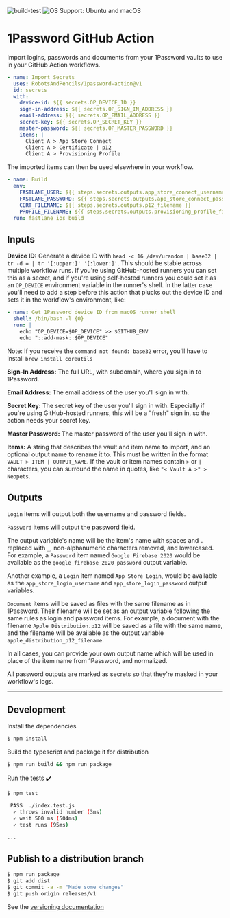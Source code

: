 ![build-test](https://github.com/interstateone/1password-action/workflows/build-test/badge.svg)
![OS Support: Ubuntu and macOS](https://img.shields.io/badge/OS-Ubuntu%20%7C%20macOS-lightgrey)

# 1Password GitHub Action

Import logins, passwords and documents from your 1Password vaults to use in your GitHub Action workflows.

```yaml
- name: Import Secrets
  uses: RobotsAndPencils/1password-action@v1
  id: secrets
  with:
    device-id: ${{ secrets.OP_DEVICE_ID }}
    sign-in-address: ${{ secrets.OP_SIGN_IN_ADDRESS }}
    email-address: ${{ secrets.OP_EMAIL_ADDRESS }}
    secret-key: ${{ secrets.OP_SECRET_KEY }}
    master-password: ${{ secrets.OP_MASTER_PASSWORD }}
    items: |
      Client A > App Store Connect
      Client A > Certificate | p12
      Client A > Provisioning Profile
```

The imported items can then be used elsewhere in your workflow.

```yaml
- name: Build
  env:
    FASTLANE_USER: ${{ steps.secrets.outputs.app_store_connect_username }}
    FASTLANE_PASSWORD: ${{ steps.secrets.outputs.app_store_connect_password }}
    CERT_FILENAME: ${{ steps.secrets.outputs.p12_filename }}
    PROFILE_FILENAME: ${{ steps.secrets.outputs.provisioning_profile_filename }}
  run: fastlane ios build
```

## Inputs

**Device ID:** Generate a device ID with `head -c 16 /dev/urandom | base32 | tr -d = | tr '[:upper:]' '[:lower:]'`. This should be stable across multiple workflow runs. If you're using GitHub-hosted runners you can set this as a secret, and if you're using self-hosted runners you could set it as an `OP_DEVICE` environment variable in the runner's shell. In the latter case you'll need to add a step before this action that plucks out the device ID and sets it in the workflow's environment, like:

```yaml
- name: Get 1Password device ID from macOS runner shell
  shell: /bin/bash -l {0}
  run: |
    echo "OP_DEVICE=$OP_DEVICE" >> $GITHUB_ENV
    echo "::add-mask::$OP_DEVICE"
```

Note: If you receive the `command not found: base32` error, you'll have to install `brew install coreutils`

**Sign-In Address:** The full URL, with subdomain, where you sign in to 1Password.

**Email Address:** The email address of the user you'll sign in with.

**Secret Key:** The secret key of the user you'll sign in with. Especially if you're using GitHub-hosted runners, this will be a "fresh" sign in, so the action needs your secret key.

**Master Password:** The master password of the user you'll sign in with.

**Items:** A string that describes the vault and item name to import, and an optional output name to rename it to. This must be written in the format `VAULT > ITEM | OUTPUT_NAME`. If the vault or item names contain `>` or `|` characters, you can surround the name in quotes, like `"< Vault A >" > Neopets`.

## Outputs

`Login` items will output both the username and password fields.

`Password` items will output the password field. 

The output variable's name will be the item's name with spaces and `.` replaced with `_`, non-alphanumeric characters removed, and lowercased. For example, a `Password` item named `Google Firebase 2020` would be available as the `google_firebase_2020_password` output variable.

Another example, a `Login` item named `App Store Login`, would be available as the `app_store_login_username` and `app_store_login_password` output variables. 

`Document` items will be saved as files with the same filename as in 1Password. Their filename will be set as an output variable following the same rules as login and password items. For example, a document with the filename `Apple Distribution.p12` will be saved as a file with the same name, and the filename will be available as the output variable `apple_distribution_p12_filename`.

In all cases, you can provide your own output name which will be used in place of the item name from 1Password, and normalized.

All password outputs are marked as secrets so that they're masked in your workflow's logs. 

---

## Development

Install the dependencies

```bash
$ npm install
```

Build the typescript and package it for distribution

```bash
$ npm run build && npm run package
```

Run the tests :heavy_check_mark:

```bash
$ npm test

 PASS  ./index.test.js
  ✓ throws invalid number (3ms)
  ✓ wait 500 ms (504ms)
  ✓ test runs (95ms)

...
```

## Publish to a distribution branch

```bash
$ npm run package
$ git add dist
$ git commit -a -m "Made some changes"
$ git push origin releases/v1
```

See the [versioning documentation](https://github.com/actions/toolkit/blob/master/docs/action-versioning.md)
